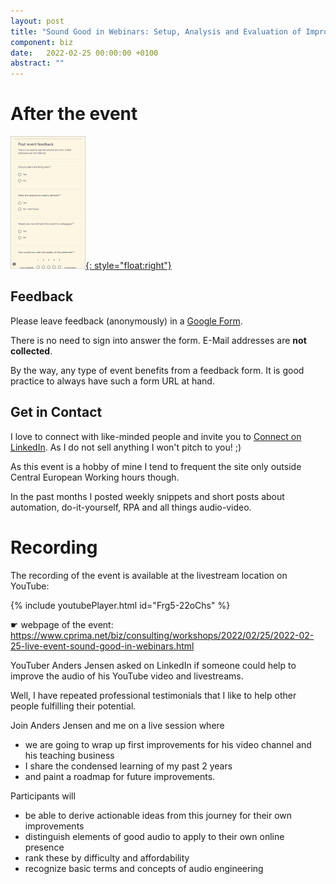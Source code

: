 ```yaml
---
layout: post
title: "Sound Good in Webinars: Setup, Analysis and Evaluation of Improved [YouTube] Audio"
component: biz
date:   2022-02-25 00:00:00 +0100
abstract: ""
---
```



# After the event

[![feedback form](/biz/images/form-feedback-postevent_120x212.png){: style="float:right"}](https://docs.google.com/forms/d/e/1FAIpQLSdJOUW52YTXPjJp9c0w-mRzv5DbOEd5DeYEvW95uNz3OqgGTQ/viewform)

## Feedback

Please leave feedback (anonymously) in a [Google Form](https://docs.google.com/forms/d/e/1FAIpQLSdJOUW52YTXPjJp9c0w-mRzv5DbOEd5DeYEvW95uNz3OqgGTQ/viewform).

There is no need to sign into answer the form. E-Mail addresses are **not collected**.

By the way, any type of event benefits from a feedback form. It is good practice to always have such a form URL at hand.


## Get in Contact

I love to connect with like-minded people and invite you to [Connect on LinkedIn](https://www.linkedin.com/in/cprima/). As I do not sell anything I won't pitch to you! ;) <!-- [![LinkedIn](/biz/marketing/images/ConnectOnLinkedIn.png)](https://www.linkedin.com/in/cprima/) -->

As this event is a hobby of mine I tend to frequent the site only outside Central European Working hours though.

In the past months I posted weekly snippets and short posts about automation, do-it-yourself, RPA and all things audio-video.

# Recording

The recording of the event is available at the livestream location on YouTube:

{% include youtubePlayer.html id="Frg5-22oChs" %}

☛ webpage of the event: https://www.cprima.net/biz/consulting/workshops/2022/02/25/2022-02-25-live-event-sound-good-in-webinars.html 

YouTuber Anders Jensen asked on LinkedIn if someone could help to improve the audio of his YouTube video and livestreams.

Well, I have repeated professional testimonials that I like to help other people fulfilling their potential.

Join Anders Jensen and me on a live session where
- we are going to wrap up first improvements for his video channel and his teaching business
- I share the condensed learning of my past 2 years
- and paint a roadmap for future improvements.

Participants will 
- be able to derive actionable ideas from this journey for their own improvements
- distinguish elements of good audio to apply to their own online presence
- rank these by difficulty and affordability
- recognize basic terms and concepts of audio engineering